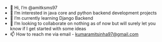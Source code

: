 - 👋 Hi, I’m @amitksms97
- 👀 I’m interested in java core and python backend development projects 
- 🌱 I’m currently learning Django Backend 
- 💞️ I’m looking to collaborate on nothing as of now but will surely let you know if I get started with some ideas
- 📫 How to reach me via email - kumaramitsinha97@gmail.com

<!---
amitksms97/amitksms97 is a ✨ special ✨ repository because its `README.md` (this file) appears on your GitHub profile.
You can click the Preview link to take a look at your changes.
--->
